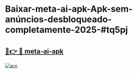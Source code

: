 # Baixar-meta-ai-apk-Apk-sem-anúncios-desbloqueado-completamente-2025-#tq5pj

# <h2><a href="https://ainizakaria.my?title=meta-ai-apk&ref=24M">🔗👉 🔴 meta-ai-apk</a></h2>

[![acn](https://github.com/user-attachments/assets/0f9c940e-d8b0-45ae-aac7-cd30a18b3e1c)](https://ainizakaria.my?title=meta-ai-apk&ref=24M)

